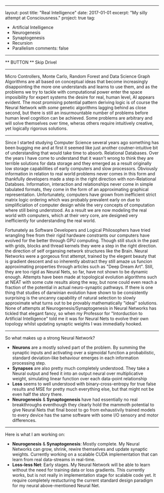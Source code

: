 
---
layout: post
title:  "Real Intelligence"
date:   2017-01-01
excerpt: "My silly attempt at Consciousness."
project: true
tag:
- Artificial Intelligence 
- Neurogenesis
- Synaptogenesis
- Recursion
- Parallelism
comments: false
---

** BUTTON ** Skip Drivel

------------------------------------------------------------

Micro Controllers, Monte Carlo, Random Forest and Data Science Graph Algorithms are all based on conceptual ideas that 
become increasingly disappointing the more one understands and learns to use them, and as the problems we try to tackle with 
computational power enter the space imposibility for expert systems the desire for real, human level, AI appears evident. The 
most promising potential pattern deriving logic is of course the Neural Network with *some* genetic algorithms lagging behind as
close second, but there is still an insurmountable number of problems before human level cognition can be achieved. Some problems 
are arbitrary and will solve themselves over time, wheras others require intuitively creative, yet logically rigorous solutions.

------------------------------------------------------------

Since I started studying Computer Science several years ago something has been bugging me and at first it seemed like just another
coutner-intuitive bit of understanding that would take time to absorb. Relational Databases. Over the years I have come to 
understand that it wasn't wrong to think they are terrible solutions for data storage and they emerged as a result originally low
storage capabilities of early computers and slow processors. Obviously information in relation to real world problems never comes
in this form and thankfully developers made a step in the right direction with non-Relational Databses. Information, interaction
and relationships never come in simple tabulated formats, they come in the form of an approximating graphical representation.
Unfortunately, computers have grown from inefficient strict matrix logic ordering which was probably prevalent early on due to
simplificiation of computer design while the very concepts of computation where still being understood. As a result we are now 
modeling the real world with computers, which at their very core, are designed very inefficiently for understanding the real world.

Fortunately as Software Developers and Logical Philosophers have tried wrangling free from their rigid hardware constrants our
computers have evolved for the better through GPU computing. Though still stuck in the past with grids, blocks and thread kernels
they were a step in the right direction. the direction of self organsing network structures like the Brain. Neural Networks were
a gorgeous first attempt, trained by the elegent beauty that is gradient descent and so inherently abstract they still amaze us
funcion approximating properties through articles such as "Deep Dream Art". Still, they are too rigid as Neural Nets, so far, have
not shown to be dynamic enough. Attempts have been made at topological evolution algorithms such at NEAT with some cute results
along the way, but none could even reach a fraction of the potential in actual neuro-synaptic pathways. If there is one thing that
studies of darwinian evolution have shown to be consistently surprising is the uncanny capability of natural selection to slowly 
approximate what turns out to be provably mathematically "ideal" solutions. None of attempts at Neurogenesis/Synaptogenesis in
Neural Networks has tickled that elegant fancy, so when my Professor for "Intorduction to Artificial Intelligence" told me it was
for Neural Nets to evolve their own topology whilst updating synaptic weights I was immediatly hooked.

------------------------------------------------------------

So what makes up a strong Neural Network?

* **Neurons** are a mostly solved part of the problem. By summing the synaptic inputs and activating over a sigmoidal function a 
probabilistic, standard deviation-like behaviour emerges in each information processing step.
* **Synapses** are also pretty much completely understood. They take a Neural output and feed it into an output neural over multiplicative 
weight, simulating linear function over each data-point relationship
* **Loss** seems to well understood with binary-cross-entropy for true false results and MSE for pretty much everything else, but 
that might not be even half the story there.
* **Neurogenesis** & **Synaptogenesis** have had essentially no real breakthroughs eventhough they clearly hold the mammoth
potential to give Neural Nets that final boost to go from exhaustivily trained models to every device has the same software with 
some I/O sensory and motor differences.

------------------------------------------------------------

Here is what I am working on:

* **Neurogenesis** & **Synaptogenesis**: Mostly complete. My Neural Networks can grow, shrink, rewire themselves and update 
synaptic weights. Currently working on a scalable CUDA implementation that can learn from real data-streams in real-time.
* **Loss-less Net**: Early stages. My Neural Network will be able to learn without the need for training data or loss gradients.
This currently works, but is not really in implementation stage for scalable code yet. It require completely restucturing the
current standard design paradigm for my neural above-mentioned Neural Net.
